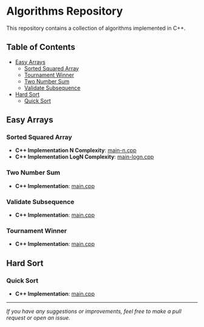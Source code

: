 # Algorithms Repository

This repository contains a collection of algorithms implemented in C++.

## Table of Contents

- [Easy Arrays](#easy-arrays)
  - [Sorted Squared Array](#sorted-squared-array)
  - [Tournament Winner](#tournament-winner)
  - [Two Number Sum](#two-number-sum)
  - [Validate Subsequence](#validate-subsequence)
- [Hard Sort](#hard-sort)
  - [Quick Sort](#quick-sort)

## Easy Arrays

### Sorted Squared Array

- **C++ Implementation N Complexity**: [main-n.cpp](./easy/arrays/sorted-squared-array/main-n.cpp)
- **C++ Implementation LogN Complexity**: [main-logn.cpp](./easy/arrays/sorted-squared-array/main-logn.cpp)

### Two Number Sum

- **C++ Implementation**: [main.cpp](./easy/arrays/two-number-sum/main.cpp)

### Validate Subsequence

- **C++ Implementation**: [main.cpp](./easy/arrays/validate-subsequence/main.cpp)

### Tournament Winner

- **C++ Implementation**: [main.cpp](./easy/arrays/tournament-winner/main.cpp)

## Hard Sort

### Quick Sort

- **C++ Implementation**: [main.cpp](./hard/sort/quick-sort/main.cpp)

---

_If you have any suggestions or improvements, feel free to make a pull request or open an issue._

